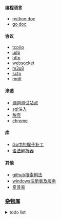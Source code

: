 #### 编程语言
  - [python doc](https://github.com/7134g/m_troops/blob/master/py/README.md)
  - [go doc](https://github.com/7134g/m_troops/blob/master/go/README.md)

#### 协议
- [tcp/ip](proto/tcp.md)
- [udp](proto/udp.md)
- [http](proto/http.md)
- [websocket](https://github.com/HJava/myBlog/tree/master/WebSocket%20%E5%8D%8F%E8%AE%AE%20RFC%20%E6%96%87%E6%A1%A3)
- [m3u8](https://www.52pojie.cn/thread-1686788-1-1.html)
- [sctp](proto/sctp.md)
- [mqtt](proto/mqtt.md)

#### 渗透
  - [漏洞测试站点](leak/leak_test.md)
  - [sql注入](leak/sql.md)
  - [脱壳](leak/脱壳.txt)
  - [chrome](leak/chrome.md)

#### 库
- [Go中的猴子补丁](mock/gomonkey.md)
- [语法解析器](https://github.com/mna/pigeon)

#### 其他
- [github搜索用法](github.txt)
- [windows注册表及服务](system/windows.md)
- [夏普率](doc/sharpe.md)

### [杂物库](https://github.com/7134g/m_troops)

<details>
<summary>todo list</summary>

- 树莓派
  - [墨水屏电影](https://shumeipai.nxez.com/2020/10/13/how-to-build-a-very-slow-movie-player-in-2020.html)
- [存储相关的开源项目](https://github.com/gostor/awesome-go-storage/blob/master/README.md)

</details>

<!--
**7134g/7134g** is a ✨ _special_ ✨ repository because its `README.md` (this file) appears on your GitHub profile.

Here are some ideas to get you started:

- 🔭 I’m currently working on ...
- 🌱 I’m currently learning ...
- 👯 I’m looking to collaborate on ...
- 🤔 I’m looking for help with ...
- 💬 Ask me about ...
- 📫 How to reach me: ...
- 😄 Pronouns: ...
- ⚡ Fun fact: ...
-->
